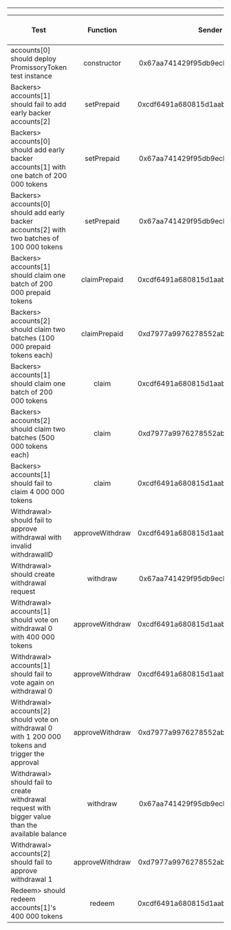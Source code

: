 -------------------------------------
| Test   | Function |     Sender Address    | Test Time (ms) | Status | Txn Hash |
|-----|:-------:|:-------:| ------:|------:|:------:|
accounts[0] should deploy PromissoryToken test instance | constructor | 0x67aa741429f95db9ecb7b9e3a7810f13fa17efed | 53361 | passed | [0x5bb57966a67c2c8ded79bd8a749b841ffc56bc884c254a10e2bbdaf93d1e68fe](https://testnet.etherscan.io/tx/0x5bb57966a67c2c8ded79bd8a749b841ffc56bc884c254a10e2bbdaf93d1e68fe)
Backers> accounts[1] should fail to add early backer accounts[2] | setPrepaid | 0xcdf6491a680815d1aabad51e58fc403651f4bb60 | 30876 | passed | [0x136ac15f6e1bf250d4e9da02a7b322eebc5ac623d2da9cb00d7ab5fa254ba7c1](https://testnet.etherscan.io/tx/0x136ac15f6e1bf250d4e9da02a7b322eebc5ac623d2da9cb00d7ab5fa254ba7c1)
Backers> accounts[0] should add early backer accounts[1] with one batch of 200 000 tokens | setPrepaid | 0x67aa741429f95db9ecb7b9e3a7810f13fa17efed | 35758 | passed | [0x45f1f03613ad98f91f903d3aace9c575c7eac35379f0c6a924e2acf904464260](https://testnet.etherscan.io/tx/0x45f1f03613ad98f91f903d3aace9c575c7eac35379f0c6a924e2acf904464260)
Backers> accounts[0] should add early backer accounts[2] with two batches of 100 000 tokens  | setPrepaid | 0x67aa741429f95db9ecb7b9e3a7810f13fa17efed | 133114 | passed | [0x34d567c7d9b497857dabbf8aac79b2bf01ab7be60f1a276a9ba759255679bd36](https://testnet.etherscan.io/tx/0x34d567c7d9b497857dabbf8aac79b2bf01ab7be60f1a276a9ba759255679bd36), [0x71b6f77b54d5cd85246dba1d623482484e9ebd8957f1bc96bc3a4f06ce163481](https://testnet.etherscan.io/tx/0x71b6f77b54d5cd85246dba1d623482484e9ebd8957f1bc96bc3a4f06ce163481)
Backers> accounts[1] should claim one batch of 200 000 prepaid tokens | claimPrepaid | 0xcdf6491a680815d1aabad51e58fc403651f4bb60 | 30832 | passed | [0x9b5fd8df4bfe0b6d25bb40a8bfb65338d29836df8f72c728795773928ed6e5d4](https://testnet.etherscan.io/tx/0x9b5fd8df4bfe0b6d25bb40a8bfb65338d29836df8f72c728795773928ed6e5d4)
Backers> accounts[2] should claim two batches (100 000 prepaid tokens each) | claimPrepaid | 0xd7977a9976278552abd5fcea6fa013d2bfdb4b5a | 74482 | passed | [0xac853f456c2f615302cc9603cec288654f19678f2dcbefd85395e69434f00dce](https://testnet.etherscan.io/tx/0xac853f456c2f615302cc9603cec288654f19678f2dcbefd85395e69434f00dce), [0xae42440a6ffafa86bb08e7e3008601b725b81f5a920b0236abfb75aea40e21dd](https://testnet.etherscan.io/tx/0xae42440a6ffafa86bb08e7e3008601b725b81f5a920b0236abfb75aea40e21dd)
Backers> accounts[1] should claim one batch of 200 000 tokens | claim | 0xcdf6491a680815d1aabad51e58fc403651f4bb60 | 32644 | passed | [0x4c37ff75fb24a33a5b881d0f4c5cc0ee5290a3b72cd5d39f00feeb6ddc045584](https://testnet.etherscan.io/tx/0x4c37ff75fb24a33a5b881d0f4c5cc0ee5290a3b72cd5d39f00feeb6ddc045584)
Backers> accounts[2] should claim two batches (500 000 tokens each) | claim | 0xd7977a9976278552abd5fcea6fa013d2bfdb4b5a | 54304 | passed | [0x4bb8a48c506f7f7ac833d831b67d44ed09315f9ff3fbb2fcf027d630e2974f81](https://testnet.etherscan.io/tx/0x4bb8a48c506f7f7ac833d831b67d44ed09315f9ff3fbb2fcf027d630e2974f81), [0xa8ff86961bc7f0a10007a36b297acd74a16355ce54d11c02b242a442dc510437](https://testnet.etherscan.io/tx/0xa8ff86961bc7f0a10007a36b297acd74a16355ce54d11c02b242a442dc510437)
Backers> accounts[1] should fail to claim 4 000 000 tokens | claim | 0xcdf6491a680815d1aabad51e58fc403651f4bb60 | 23516 | passed | [0x7652c7bd3e629d22bb6d799e0e9e645f80dd0afda5e27b367cfdc98561882650](https://testnet.etherscan.io/tx/0x7652c7bd3e629d22bb6d799e0e9e645f80dd0afda5e27b367cfdc98561882650)
Withdrawal> should fail to approve withdrawal with invalid withdrawalID | approveWithdraw | 0xcdf6491a680815d1aabad51e58fc403651f4bb60 | 20637 | passed | [0xdd3c962c8e968854a13c8dc01aa4d187246a62b91cd96c7920ee19d3c77e74f9](https://testnet.etherscan.io/tx/0xdd3c962c8e968854a13c8dc01aa4d187246a62b91cd96c7920ee19d3c77e74f9)
Withdrawal> should create withdrawal request | withdraw | 0x67aa741429f95db9ecb7b9e3a7810f13fa17efed |  | failed | [0xc67140721359bc6aa56f497f58022c6c496fdea9d1224d7eb97b434d1ecd68dd](https://testnet.etherscan.io/tx/0xc67140721359bc6aa56f497f58022c6c496fdea9d1224d7eb97b434d1ecd68dd)
Withdrawal> accounts[1] should vote on withdrawal 0 with 400 000 tokens | approveWithdraw | 0xcdf6491a680815d1aabad51e58fc403651f4bb60 |  | failed | [0x3f65d316da1759a4e1d2d2d155614ee2aa5040bc7c1ae779198e8e17582ed1d4](https://testnet.etherscan.io/tx/0x3f65d316da1759a4e1d2d2d155614ee2aa5040bc7c1ae779198e8e17582ed1d4)
Withdrawal> accounts[1] should fail to vote again on withdrawal 0 | approveWithdraw | 0xcdf6491a680815d1aabad51e58fc403651f4bb60 | 99721 | passed | [0x755d5df76a88f40825f2034c9f1cd264dd52d7935c84637ef6d233a691979a29](https://testnet.etherscan.io/tx/0x755d5df76a88f40825f2034c9f1cd264dd52d7935c84637ef6d233a691979a29)
Withdrawal> accounts[2] should vote on withdrawal 0 with 1 200 000 tokens and trigger the approval | approveWithdraw | 0xd7977a9976278552abd5fcea6fa013d2bfdb4b5a |  | failed | [0xe83e609db0c615a4bdc14c3119996182a9d58bef7547d5e032d6906e77a850c2](https://testnet.etherscan.io/tx/0xe83e609db0c615a4bdc14c3119996182a9d58bef7547d5e032d6906e77a850c2)
Withdrawal> should fail to create withdrawal request with bigger value than the available balance | withdraw | 0x67aa741429f95db9ecb7b9e3a7810f13fa17efed | 15478 | passed | [0xc8dfbd9ef4e912a73f31429d7d678ece7758464499575d467c801af71921bb6f](https://testnet.etherscan.io/tx/0xc8dfbd9ef4e912a73f31429d7d678ece7758464499575d467c801af71921bb6f)
Withdrawal> accounts[2] should fail to approve withdrawal 1 | approveWithdraw | 0xd7977a9976278552abd5fcea6fa013d2bfdb4b5a | 85997 | passed | [0xa12a06360dca34014fe6df6e19610085d6db44da4e252c7eb3774ef5b0041255](https://testnet.etherscan.io/tx/0xa12a06360dca34014fe6df6e19610085d6db44da4e252c7eb3774ef5b0041255)
Redeem> should redeem accounts[1]'s 400 000 tokens | redeem | 0xcdf6491a680815d1aabad51e58fc403651f4bb60 | 24580 | passed | [0xc8ac052e5d515c92c12230f426838613b7e43fcb40f4cdcf8a41bdd61f398fc7](https://testnet.etherscan.io/tx/0xc8ac052e5d515c92c12230f426838613b7e43fcb40f4cdcf8a41bdd61f398fc7)
